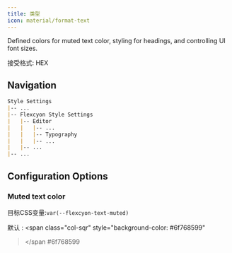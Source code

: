 ```yaml
---
title: 类型
icon: material/format-text
---
```


Defined colors for muted text color, styling for headings, and controlling UI
font sizes.

接受格式: HEX

## Navigation

```md
Style Settings
|-- ...
|-- Flexcyon Style Settings
|   |-- Editor
|   |   |-- ...
|   |   |-- Typography
|   |   |-- ...
|   |-- ...
|-- ...
```

## Configuration Options

### Muted text color

目标CSS变量:`var(--flexcyon-text-muted)`

默认 :
<span class="col-sqr" style="background-color: #6f768599"
></span
> #6f768599
